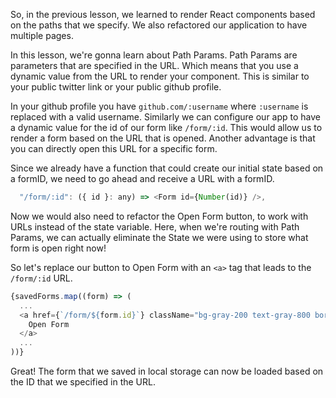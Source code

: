 So, in the previous lesson, we learned to render React components based on the paths that we specify. We also refactored our application to have multiple pages. 

In this lesson, we're gonna learn about Path Params. Path Params are parameters that are specified in the URL. Which means that you use a dynamic value from the URL to render your component. This is similar to your public twitter link or your public github profile. 

In your github profile you have `github.com/:username` where `:username` is replaced with a valid username. Similarly we can configure our app to have a dynamic value for the id of our form like `/form/:id`. This would allow us to render a form based on the URL that is opened. Another advantage is that you can directly open this URL for a specific form.

Since we already have a function that could create our initial state based on a formID, we need to go ahead and receive a URL with a formID.

```js
  "/form/:id": ({ id }: any) => <Form id={Number(id)} />,
```
Now we would also need to refactor the Open Form button, to work with URLs instead of the state variable. Here, when we're routing with Path Params, we can actually eliminate the State we were using to store what form is open right now!

So let's replace our button to Open Form with an `<a>` tag that leads to the `/form/:id` URL.

```js
{savedForms.map((form) => (
  ...
  <a href={`/form/${form.id}`} className="bg-gray-200 text-gray-800 border-2 border-gray-400 rounded-lg p-1 m-2">
    Open Form
  </a>
  ...
))}
```

Great! The form that we saved in local storage can now be loaded based on the ID that we specified in the URL. 